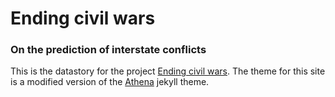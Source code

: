 # Ending civil wars 
### On the prediction of interstate conflicts

This is the datastory for the project [Ending civil wars](https://github.com/epfl-ada/ada-2020-project-milestone-p3-p3_padamalgame). The theme for this site is a modified version of the [Athena](https://github.com/broccolini/athena) jekyll theme.

